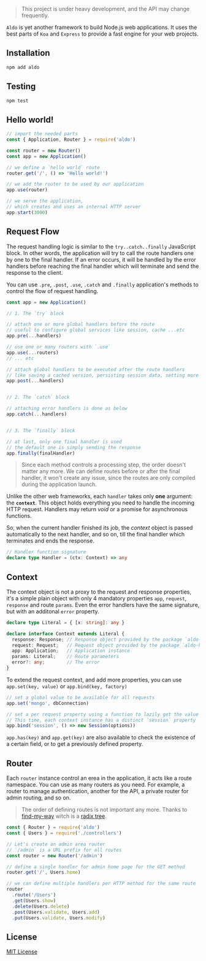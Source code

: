 
> This project is under heavy development, and the API may change frequently.

`Aldo` is yet another framework to build Node.js web applications.
It uses the best parts of `Koa` and `Express` to provide a fast engine for your web projects.

## Installation
```bash
npm add aldo
```

## Testing
```bash
npm test
```

## Hello world!
```js
// import the needed parts
const { Application, Router } = require('aldo')

const router = new Router()
const app = new Application()

// we define a `hello world` route
router.get('/', () => 'Hello world!')

// we add the router to be used by our application
app.use(router)

// we serve the application,
// which creates and uses an internal HTTP server
app.start(3000)
```

## Request Flow
The request handling logic is similar to the `try..catch..finally` JavaScript block.
In other words, the application will try to call the route handlers one by one to the final handler.
If an error occurs, it will be handled by the error handlers before reaching the final handler which will terminate and send the response to the client.

You can use `.pre`, `.post`, `.use`, `.catch` and `.finally` application's methods to control the flow of request handling.

```js
const app = new Application()

// 1. The `try` block

// attach one or more global handlers before the route
// useful to configure global services like session, cache ...etc
app.pre(...handlers)

// use one or many routers with `.use`
app.use(...routers)
// ... etc

// attach global handlers to be executed after the route handlers
// like saving a cached version, persisting session data, setting more headers ...etc
app.post(...handlers)


// 2. The `catch` block

// attaching error handlers is done as below
app.catch(...handlers)


// 3. The `finally` block

// at last, only one final handler is used
// the default one is simply sending the response
app.finally(finalHandler)
```

> Since each method controls a processing step, the order doesn't matter any more.
> We can define routes before or after the final handler, it won't create any issue, since the routes are only compiled during the application launch.

Unlike the other web frameworks, each `handler` takes only **one** argument: the **`context`**. This object holds everything you need to handle the incoming HTTP request.
Handlers may return *void* or a promise for asynchronous functions.

So, when the current handler finished its job, the *context* object is passed automatically to the next handler, and so on, till the final handler which terminates and ends the response.

```ts
// Handler function signature
declare type Handler = (ctx: Context) => any
```

## Context
The context object is not a proxy to the request and response properties, it's a simple plain object with only 4 mandatory properties `app`, `request`, `response` and route `params`.
Even the error handlers have the same signature, but with an additonal `error` property.

```ts
declare type Literal = { [x: string]: any }

declare interface Context extends Literal {
  response: Response; // Response object provided by the package `aldo-http`
  request: Request;   // Request object provided by the package `aldo-http`
  app: Application;   // Application instance
  params: Literal;    // Route parameters
  error?: any;        // The error
}
```
To extend the request context, and add more properties, you can use `app.set(key, value)` or `app.bind(key, factory)`
```js
// set a global value to be available for all requests
app.set('mongo', dbConnection)

// set a per request property using a function to lazily get the value
// This time, each context instance has a distinct `session` property
app.bind('session', () => new Session(options))
```

`app.has(key)` and `app.get(key)` are also available to check the existence of a certain field, or to get a previously defined property.

## Router
Each `router` instance control an erea in the application, it acts like a route namespace.
You can use as many routers as you need. For example, a router to manage authentication, another for the API, a private router for admin routing, and so on.

> The order of defining routes is not important any more. Thanks to [find-my-way](https://npmjs.com/find-my-way) witch is a [radix tree](https://en.wikipedia.org/wiki/Radix_tree).

```js
const { Router } = require('aldo')
const { Users } = require('./controllers')

// Let's create an admin area router
// `/admin` is a URL prefix for all routes
const router = new Router('/admin')

// define a single handler for admin home page for the GET method
router.get('/', Users.home)

// we can define multiple handlers per HTTP method for the same route
router
  .route('/Users')
  .get(Users.show)
  .delete(Users.delete)
  .post(Users.validate, Users.add)
  .put(Users.validate, Users.modify)
```

## License
[MIT License](https://opensource.org/licenses/MIT)
